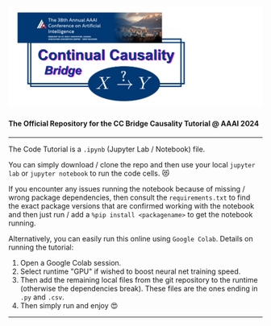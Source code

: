 ![](Banner-Tutorial.png)

#### The Official Repository for the CC Bridge Causality Tutorial @ AAAI 2024

---

The Code Tutorial is a `.ipynb` (Jupyter Lab / Notebook) file. 

You can simply download / clone the repo and then use your local `jupyter lab` or `jupyter notebook` to run the code cells. :heart_eyes_cat:

If you encounter any issues running the notebook because of missing / wrong package dependencies, then consult the `requirements.txt` to find the exact package versions that are confirmed working with the notebook and then just run / add a `%pip install <packagename>` to get the notebook running.

Alternatively, you can easily run this online using `Google Colab`. Details on running the tutorial:

1. Open a Google Colab session. 
2. Select runtime "GPU" if wished to boost neural net training speed.
3. Then add the remaining local files from the git repository to the runtime (otherwise the dependencies break). These files are the ones ending in `.py` and `.csv`.
4. Then simply run and enjoy :heart_eyes:

---

